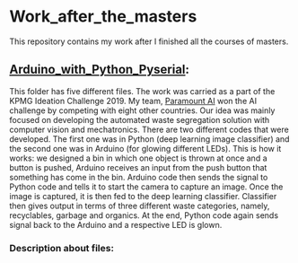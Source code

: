 # Work_after_the_masters
This repository contains my work after I finished all the courses of masters.

## [Arduino_with_Python_Pyserial](https://github.com/trived76/Work_after_the_masters/tree/master/Arduino_with_Python_Pyserial): 

This folder has five different files. The work was carried as a part of the KPMG Ideation Challenge 2019. My team, [Paramount AI](https://mobilesyrup.com/2019/05/23/students-from-university-toronto-win-kpmg-worldwide-ai-innovation-challenge/) won the AI challenge by competing with eight other countries. Our idea was mainly focused on developing the automated waste segregation solution with computer vision and mechatronics. There are two different codes that were developed. The first one was in Python (deep learning image classifier) and the second one was in Arduino (for glowing different LEDs). This is how it works: we designed a bin in which one object is thrown at once and a button is pushed, Arduino receives an input from the push button that something has come in the bin. Arduino code then sends the signal to Python code and tells it to start the camera to capture an image. Once the image is captured, it is then fed to the deep learning classifier. Classifier then gives output in terms of three different waste categories, namely, recyclables, garbage and organics. At the end, Python code again sends signal back to the Arduino and a respective LED is glown.

### Description about files:
